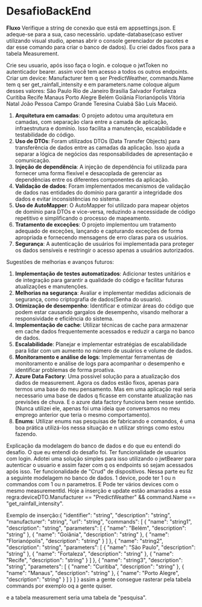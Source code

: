 # DesafioBackEnd
**Fluxo**
Verifique a string de conexão que está em appsettings.json. E adeque-se para a sua, caso necessário.
update-database(caso estiver utilizando visual studio, apenas abrir o console gerenciador de pacotes e dar esse comando para criar o banco de dados).
Eu criei dados fixos para a tabela Measurement.

Crie seu usuario, após isso faça o login. e coloque o jwtToken no autenticador bearer.
assim você tem acesso a todos os outros endpoints.
Criar um device: Manufacturer tem q ser PredictWeather, commands.Name tem q ser get_rainfall_intensity e em parameters.name coloque algum desses valores:
São Paulo
Rio de Janeiro
Brasília
Salvador
Fortaleza
Curitiba
Recife
Manaus
Porto Alegre
Belém
Goiânia
Florianópolis
Vitória
Natal
João Pessoa
Campo Grande
Teresina
Cuiabá
São Luís
Maceió.

1. **Arquitetura em camadas**: O projeto adotou uma arquitetura em camadas, com separação clara entre a camada de aplicação, infraestrutura e domínio. Isso facilita a manutenção, escalabilidade e testabilidade do código.
2. **Uso de DTOs**: Foram utilizados DTOs (Data Transfer Objects) para transferência de dados entre as camadas da aplicação. Isso ajuda a separar a lógica de negócios das responsabilidades de apresentação e comunicação.
3. **Injeção de dependência**: A injeção de dependência foi utilizada para fornecer uma forma flexível e desacoplada de gerenciar as dependências entre os diferentes componentes da aplicação.
4. **Validação de dados**: Foram implementados mecanismos de validação de dados nas entidades do domínio para garantir a integridade dos dados e evitar inconsistências no sistema.
5. **Uso de AutoMapper**: O AutoMapper foi utilizado para mapear objetos de domínio para DTOs e vice-versa, reduzindo a necessidade de código repetitivo e simplificando o processo de mapeamento.
6. **Tratamento de exceções**: O projeto implementou um tratamento adequado de exceções, lançando e capturando exceções de forma apropriada e fornecendo mensagens de erro claras para os usuários.
7. **Segurança**: A autenticação de usuários foi implementada para proteger os dados sensíveis e restringir o acesso apenas a usuários autorizados.

Sugestões de melhorias e avanços futuros:

1. **Implementação de testes automatizados**: Adicionar testes unitários e de integração para garantir a qualidade do código e facilitar futuras atualizações e manutenções.
2. **Melhorias na segurança**: Avaliar e implementar medidas adicionais de segurança, como criptografia de dados(Senha do usuario).
3. **Otimização de desempenho**: Identificar e otimizar áreas do código que podem estar causando gargalos de desempenho, visando melhorar a responsividade e eficiência do sistema.
4. **Implementação de cache**: Utilizar técnicas de cache para armazenar em cache dados frequentemente acessados e reduzir a carga no banco de dados.
7. **Escalabilidade**: Planejar e implementar estratégias de escalabilidade para lidar com um aumento no número de usuários e volume de dados.
8. **Monitoramento e análise de logs**: Implementar ferramentas de monitoramento e análise de logs para acompanhar o desempenho e identificar problemas de forma proativa.
9. **Azure Data Factory**: Uma possivel solução para a atualização dos dados de measurement. Agora os dados estão fixos, apenas para termos uma base do meu pensamento. Mas em uma aplicação real seria necessario uma base de dados q ficasse em constante atualização nas previsões de chuva. E o azure data factory funciona bem nesse sentido.(Nunca utilizei ele, apenas foi uma ideia que conversamos no meu emprego anterior que teria o mesmo comportamento).
10. **Enums**: Utilizar enums nas pesquisas de fabricando e comandos, é uma boa prática utilizá-los nessa situação e n utilizar strings como estou fazendo.

Explicação da modelagem do banco de dados e do que eu entendi do desafio.
O que eu entendi do desafio foi. 
Ter funcionalidade de usuarios com login. Adotei uma solução simples para isso utilizando o jwtBearer para autenticar o usuario e assim fazer com q os endpoints só sejam acessados após isso.
Ter funcionalidade de "Crud" de dispositivos. Nessa parte eu fiz a seguinte modelagem no banco de dados. 1 device, pode ter 1 ou n commandos com 1 ou n parametros. E Pode ter vários devices com o mesmo measurementId. Hoje a inserção e update estão amarrados a essa regra:deviceDTO.Manufacturer == "PredictWeather" && command.Name == "get_rainfall_intensity".

Exemplo de inserção:{
  "identifier": "string",
  "description": "string",
  "manufacturer": "string",
  "url": "string",
  "commands": [
    {
      "name": "string1",
      "description": "string",
      "parameters": [
        {
          "name": "Belém",
          "description": "string"
        },
        {
          "name": "Goiânia",
          "description": "string"
        },
        {
          "name": "Florianópolis",
          "description": "string"
        }
      ]
    },
    {
      "name": "string2",
      "description": "string",
      "parameters": [
        {
          "name": "São Paulo",
          "description": "string"
        },
        {
          "name": "Fortaleza",
          "description": "string"
        },
        {
          "name": "Recife",
          "description": "string"
        }
      ]
    },
    {
      "name": "string3",
      "description": "string",
      "parameters": [
        {
          "name": "Curitiba",
          "description": "string"
        },
        {
          "name": "Manaus",
          "description": "string"
        },
        {
          "name": "Porto Alegre",
          "description": "string"
        }
      ]
    }
  ]
}
assim a gente consegue rasterar pela tabela commands por exemplo oq a gente quiser.

e a tabela measurement seria uma tabela de "pesquisa".
